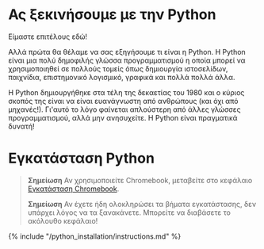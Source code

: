 # Ας ξεκινήσουμε με την Python

Είμαστε επιτέλους εδώ!

Αλλά πρώτα θα θέλαμε να σας εξηγήσουμε τι είναι η Python. Η Python είναι μια πολύ δημοφιλής γλώσσα προγραμματισμού η οποία μπορεί να χρησιμοποιηθεί σε πολλούς τομείς όπως δημιουργία ιστοσελίδων, παιχνίδια, επιστημονικό λογισμικό, γραφικά και πολλά πολλά άλλα.

Η Python δημιουργήθηκε στα τέλη της δεκαετίας του 1980 και ο κύριος σκοπός της είναι να είναι ευανάγνωστη από ανθρώπους (και όχι από μηχανές!). Γι'αυτό το λόγο φαίνεται απλούστερη από άλλες γλώσσες προγραμματισμού, αλλά μην ανησυχείτε. Η Python είναι πραγματικά δυνατή!

# Εγκατάσταση Python

> **Σημείωση** Αν χρησιμοποιείτε Chromebook, μεταβείτε στο κεφάλαιο [Εγκατάσταση Chromebook](../chromebook_setup/README.md).
> 
> **Σημείωση** Αν έχετε ήδη ολοκληρώσει τα βήματα εγκατάστασης, δεν υπάρχει λόγος να τα ξανακάνετε. Μπορείτε να διαβάσετε το ακόλουθο κεφάλαιο!

{% include "/python_installation/instructions.md" %}
